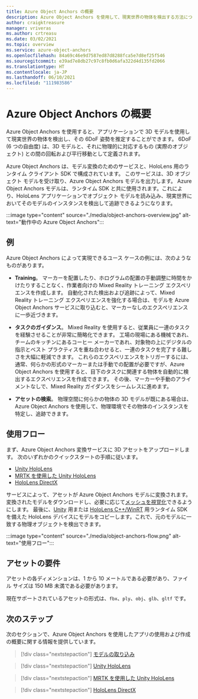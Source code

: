 ```yaml
---
title: Azure Object Anchors の概要
description: Azure Object Anchors を使用して、現実世界の物体を検出する方法について説明します。
author: craigktreasure
manager: vriveras
ms.author: crtreasu
ms.date: 03/02/2021
ms.topic: overview
ms.service: azure-object-anchors
ms.openlocfilehash: 84a69c46e9d7587ed87d8288fca5e7d8ef25f546
ms.sourcegitcommit: e39ad7e8db27c97c8fb0d6afa322d4d135fd2066
ms.translationtype: HT
ms.contentlocale: ja-JP
ms.lasthandoff: 06/10/2021
ms.locfileid: "111983586"
---
```

# <a name="azure-object-anchors-overview"></a>Azure Object Anchors の概要

Azure Object Anchors を使用すると、アプリケーションで 3D モデルを使用して現実世界の物体を検出し、その 6DoF 姿勢を推定することができます。 6DoF (6 つの自由度) は、3D モデルと、それに物理的に対応するもの (実際のオブジェクト) との間の回転および平行移動として定義されます。

Azure Object Anchors は、モデル変換のためのサービスと、HoloLens 用のランタイム クライアント SDK で構成されています。 このサービスは、3D オブジェクト モデルを受け取り、Azure Object Anchors モデルを出力します。 Azure Object Anchors モデルは、ランタイム SDK と共に使用されます。これにより、HoloLens アプリケーションでオブジェクト モデルを読み込み、現実世界においてそのモデルのインスタンスを検出して追跡できるようになります。

:::image type="content" source="./media/object-anchors-overview.jpg" alt-text="動作中の Azure Object Anchors":::

## <a name="examples"></a>例

Azure Object Anchors によって実現できるユース ケースの例には、次のようなものがあります。

- **Training**。 マーカーを配置したり、ホログラムの配置の手動調整に時間をかけたりすることなく、作業者向けの Mixed Reality トレーニング エクスペリエンスを作成します。 自動化された検出および追跡によって、Mixed Reality トレーニング エクスペリエンスを強化する場合は、モデルを Azure Object Anchors サービスに取り込むと、マーカーなしのエクスペリエンスに一歩近づきます。

- **タスクのガイダンス**。 Mixed Reality を使用すると、従業員に一連のタスクを経験させることが非常に簡略化できます。 工場の現場にある機械であれ、チームのキッチンにあるコーヒー メーカーであれ、対象物の上にデジタルの指示とベスト プラクティスを重ね合わせると、一連のタスクを完了する難しさを大幅に軽減できます。 これらのエクスペリエンスをトリガーするには、通常、何らかの形式のマーカーまたは手動での配置が必要ですが、Azure Object Anchors を使用すると、目下のタスクに関連する物体を自動的に検出するエクスペリエンスを作成できます。 その後、マーカーや手動のアライメントなしで、Mixed Reality ガイダンスをシームレスに進めます。

- **アセットの検索**。 物理空間に何らかの物体の 3D モデルが既にある場合は、Azure Object Anchors を使用して、物理環境でその物体のインスタンスを特定し、追跡できます。

## <a name="usage-flow"></a>使用フロー

まず、Azure Object Anchors 変換サービスに 3D アセットをアップロードします。 次のいずれかのクイックスタートの手順に従います。

  - [Unity HoloLens](quickstarts/get-started-unity-hololens.md)
  - [ MRTK を使用した Unity HoloLens](quickstarts/get-started-unity-hololens-mrtk.md)
  - [HoloLens DirectX](quickstarts/get-started-hololens-directx.md)

サービスによって、アセットが Azure Object Anchors モデルに変換されます。 変換されたモデルをダウンロードし、必要に応じて[メッシュを視覚化](visualize-converted-model.md)できるようにします。 最後に、[Unity](/dotnet/api/Microsoft.Azure.ObjectAnchors) 用または [HoloLens C++/WinRT](/cpp/api/object-anchors/winrt) 用ランタイム SDK を備えた HoloLens デバイスにモデルをコピーします。これで、元のモデルに一致する物理オブジェクトを検出できます。

:::image type="content" source="./media/object-anchors-flow.png" alt-text="使用フロー":::

## <a name="asset-requirements"></a>アセットの要件

アセットの各ディメンションは、1 から 10 メートルである必要があり、ファイル サイズは 150 MB 未満である必要があります。

現在サポートされているアセットの形式は、`fbx`、`ply`、`obj`、`glb`、`gltf` です。

## <a name="next-steps"></a>次のステップ

次のセクションで、Azure Object Anchors を使用したアプリの使用および作成の概要に関する情報を提供しています。

> [!div class="nextstepaction"]
> [モデルの取り込み](quickstarts/get-started-model-conversion.md)

> [!div class="nextstepaction"]
> [Unity HoloLens](quickstarts/get-started-unity-hololens.md)

> [!div class="nextstepaction"]
> [ MRTK を使用した Unity HoloLens](quickstarts/get-started-unity-hololens-mrtk.md)

> [!div class="nextstepaction"]
> [HoloLens DirectX](quickstarts/get-started-hololens-directx.md)
